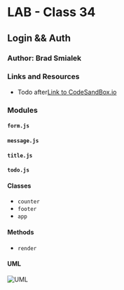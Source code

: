# LAB - Class 34 

## Login && Auth

### Author: Brad Smialek

### Links and Resources

* Todo after[Link to CodeSandBox.io](https://codesandbox.io/s/class-34-starter-code-todo-3q7iq)


### Modules
#### `form.js`
#### `message.js`
#### `title.js`
#### `todo.js`

#### Classes
* `counter `
* `footer `
* `app `
  
#### Methods
* `render`

#### UML
![UML]()
